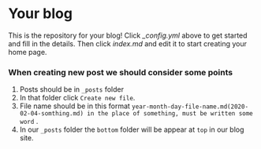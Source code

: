 # Your blog

This is the repository for your blog! Click *_config.yml* above to get started and fill in the details. Then click *index.md* and edit it to start creating your home page.


### When creating new post we should consider some points

1. Posts should be in `_posts` folder
2. In that folder click `Create new file`. 
3. File name should be in this format `year-month-day-file-name.md(2020-02-04-somthing.md) in the place of something, must be written some word` .
4. In our `_posts` folder the `bottom` folder will be appear at `top` in our blog site.
